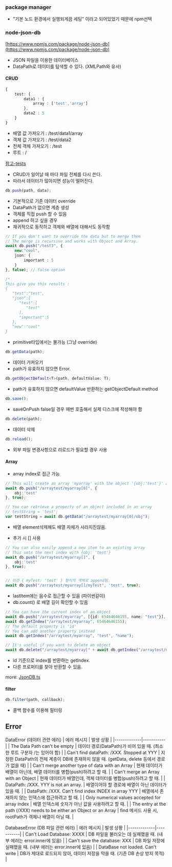 ### package manager
- "기본 노드 환경에서 실행되게끔 세팅" 이라고 되어있었기 때문에 npm선택


### node-json-db
[https://www.npmjs.com/package/node-json-db](https://www.npmjs.com/package/node-json-db)

- JSON 파일을 이용한 데이터베이스
- DataPath로 데이터를 탐색할 수 있다. (XMLPath와 유사)


#### CRUD

```ts
{
    test: {
        data1 : {
            array : ['test','array']
        },
        data2 : 5
    }
}
```

- 배열 값 가져오기 : /test/data1/array
- 객체 값 가져오기 : /test/data2
- 전체 객체 가져오기 : /test
- 루트 : /

[참고-tests](https://github.com/Belphemur/node-json-db/tree/master/test)

- CRUD가 일어날 때 마다 파일 전체를 다시 쓴다.
- 따라서 데이터가 많아지면 성능이 떨어진다.

```ts
db.push(path, data);
```

- 기본적으로 기존 데이터 override
- DataPath가 없으면 계층 생성
- 객체를 직접 push 할 수 있음
- append 하고 싶을 경우
- 재귀적으로 동작하고 객체와 배열에 대해서도 동작함

```ts
// If you don't want to override the data but to merge them
// The merge is recursive and works with Object and Array.
await db.push("/test3", {
    new:"cool",
    json: {
        important : 5
    }
}, false); // false option

/*
This give you this results :
{
   "test":"test",
   "json":{
      "test":[
         "test"
      ],
      "important":5
   },
   "new":"cool"
}
```

- primitive타입에서는 불가능 (그냥 override)

```ts
db.getData(path);
```

- 데이터 가져오기
- path가 유효하지 않으면 Error.

```ts
db.getObjectDefault<T>(path, defaultValue: T);
```

- path가 유효하지 않으면 defaultValue 반환하는 getObjectDefault method

```ts
db.save();
```

- saveOnPush false일 경우 매번 호출해서 실제 디스크에 작성해야 함

```ts
db.delete(path);
```

- 데이터 삭제

```ts
db.reload();
```

- 외부 파일 변경사항으로 리로드가 필요할 경우 사용

#### Array

- array index로 접근 가능

```ts
// This will create an array 'myarray' with the object '{obj:'test'}' at index 0
await db.push("/arraytest/myarray[0]", {
    obj:'test'
}, true);

// You can retrieve a property of an object included in an array
// testString = 'test';
var testString = await db.getData("/arraytest/myarray[0]/obj");
```
- 배열 element삭제해도 배열 자체가 사라지진않음.


- 추가 시 [] 사용

```ts
// You can also easily append a new item to an existing array
// This sets the next index with {obj: 'test'}
await db.push("/arraytest/myarray[]", {
    obj:'test'
}, true);


// 이건 { myTest: 'test' } 형식의 객체로 append됨.
await db.push("/arraytest/myarray[]/myTest", 'test', true);
```
- lastItem에는 음수로 접근할 수 있음 (파이썬같이)
- db.count() 로 배열 길이 확인할 수 있음


```ts
// You can have the current index of an object
await db.push("/arraytest/myarray", [{id: 65464646155, name: "test"}], true);
await db.getIndex("/arraytest/myarray", 65464646155);
// The default property is 'id'
// You can add another property instead
await db.getIndex("/arraytest/myarray", "test", "name");

// It's useful if you want to delete an object
await db.delete("/arraytest/myarray[" + await db.getIndex("/arraytest/myarray", 65464646155) + "]");
```
- id 기준으로 index를 반환하는 getIndex.
- 다른 프로퍼티를 찾아 반환할 수 있음.


more: [JsonDB.ts](https://github.com/Belphemur/node-json-db/blob/c38a9e73c98599c7404ac6858e5ad1cba60a37ef/src/JsonDB.ts#L403)


#### filter

```ts
db.filter(path, callback);
```

- 콜백 함수를 이용해 필터링

## Error

DataError (데이터 관련 에러)
| 에러 메시지 | 발생 상황 |
|-------------|-----------|
| The Data Path can't be empty | 데이터 경로(DataPath)가 비어 있을 때. (최소한 루트 구분자 /는 있어야 함) |
| Can't find dataPath: /XXX. Stopped at YYY | 지정한 DataPath의 전체 계층이 DB에 존재하지 않을 때. (getData, delete 등에서 경로가 없을 때) |
| Can't merge another type of data with an Array | 현재 데이터가 배열이 아닌데, 배열 데이터를 병합(push)하려고 할 때. |
| Can't merge an Array with an Object | 현재 데이터가 배열인데, 객체 데이터를 병합(push)하려고 할 때. |
| DataPath: /XXX. YYY is not an array. | 배열이어야 할 경로에 배열이 아닌 데이터가 있을 때. |
| DataPath: /XXX. Can't find index INDEX in array YYY | 배열에서 존재하지 않는 인덱스에 접근하려고 할 때. |
| Only numerical values accepted for array index | 배열 인덱스에 숫자가 아닌 값을 사용하려고 할 때. |
| The entry at the path (/XXX) needs to be either an Object or an Array | find 메서드 사용 시, rootPath가 객체나 배열이 아닐 때. |


DatabaseError (DB 파일 관련 에러)
| 에러 메시지 | 발생 상황 |
|-------------|-----------|
| Can't Load Database: XXXX | DB 파일을 불러오는 데 실패했을 때. (내부 에러는 error.inner에 있음) |
| Can't save the database: XXX | DB 파일 저장에 실패했을 때. (내부 에러는 error.inner에 있음) |
| DataBase not loaded. Can't write | DB가 제대로 로드되지 않아, 데이터 저장을 막을 때. (기존 DB 손상 방지 목적) |
